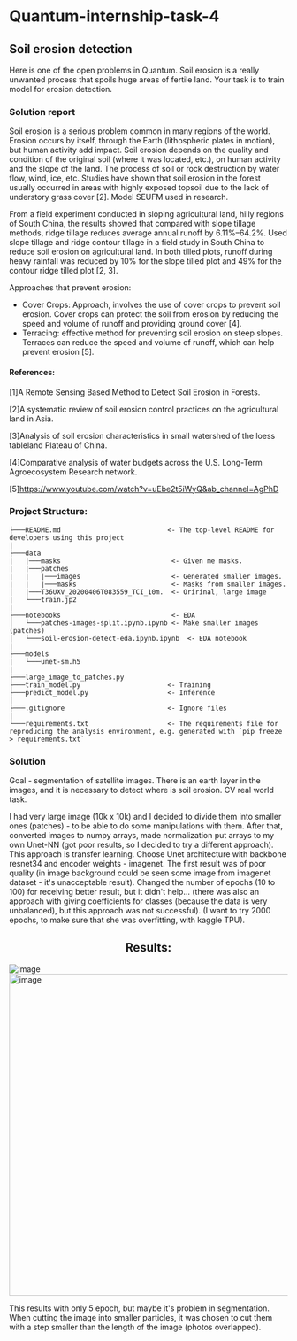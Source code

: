 # Quantum-internship-task-4
## Soil erosion detection

Here is one of the open problems in Quantum. Soil erosion is a really unwanted process that spoils huge areas of fertile land. Your task is to train model for erosion detection.

### Solution report
Soil erosion is a serious problem common in many regions of the world. Erosion occurs by itself, through the Earth (lithospheric plates in motion), but human activity add impact. Soil erosion depends on the quality and condition of the original soil (where it was located, etc.), on human activity and the slope of the land. The process of soil or rock destruction by water flow, wind, ice, etc. Studies have shown that soil erosion in the forest usually occurred in areas with highly exposed topsoil due to the lack of understory grass cover [2]. Model SEUFM used in research.

From a field experiment conducted in sloping agricultural land, hilly regions of South China, the results showed that compared with slope tillage methods, ridge tillage reduces average annual runoff by 6.11%–64.2%. Used slope tillage and ridge contour tillage in a field study in South China to reduce soil erosion on agricultural land. In both tilled plots, runoff during heavy rainfall was reduced by 10% for the slope tilled plot and 49% for the contour ridge tilled plot [2, 3].

Approaches that prevent erosion:
- Cover Crops: Approach, involves the use of cover crops to prevent soil erosion. Cover crops can protect the soil from erosion by reducing the speed and volume of runoff and providing ground cover [4].
- Terracing: effective method for preventing soil erosion on steep slopes. Terraces can reduce the speed and volume of runoff, which can help prevent erosion [5].

#### References:
[1]A Remote Sensing Based Method to Detect Soil Erosion in Forests.

[2]A systematic review of soil erosion control practices on the agricultural land in Asia.

[3]Analysis of soil erosion characteristics in small watershed of the loess tableland Plateau of China.

[4]Comparative analysis of water budgets across the U.S. Long-Term Agroecosystem Research network.

[5]https://www.youtube.com/watch?v=uEbe2t5iWyQ&ab_channel=AgPhD

### Project Structure:
```
├───README.md                           <- The top-level README for developers using this project
|
├───data                                
|   |───masks                            <- Given me masks.
|   |───patches                   
|   |   |───images                       <- Generated smaller images.
|   |   |───masks                        <- Masks from smaller images.
│   |───T36UXV_20200406T083559_TCI_10m.  <- Oririnal, large image
|   └───train.jp2  
|
├───notebooks                            <- EDA
│   └───patches-images-split.ipynb.ipynb <- Make smaller images (patches)
│   └───soil-erosion-detect-eda.ipynb.ipynb  <- EDA notebook
|
├───models                              
|   └───unet-sm.h5
|
├───large_image_to_patches.py
├───train_model.py                      <- Training
├───predict_model.py                    <- Inference
|
├───.gitignore                          <- Ignore files
|
└───requirements.txt                    <- The requirements file for reproducing the analysis environment, e.g. generated with `pip freeze > requirements.txt`
```
### Solution
Goal - segmentation of satellite images. There is an earth layer in the images, and it is necessary to detect where is soil erosion. CV real world task.

I had very large image (10k x 10k) and I decided to divide them into smaller ones (patches) - to be able to do some manipulations with them. After that, converted images to numpy arrays, made normalization put arrays to my own Unet-NN (got poor results, so I decided to try a different approach). This approach is transfer learning. Choose Unet architecture with backbone resnet34 and encoder weights - imagenet. The first result was of poor quality (in image background could be seen some image from imagenet dataset - it's unacceptable result). Сhanged the number of epochs (10 to 100) for receiving better result, but it didn't help... (there was also an approach with giving coefficients for classes (because the data is very unbalanced), but this approach was not successful). (I want to try 2000 epochs, to make sure that she was overfitting, with kaggle TPU).

<h2><center>Results:</center></h2>

![image](https://user-images.githubusercontent.com/83775762/225122147-eb322552-0348-4899-bfc5-3ae689936690.png)
<img width="582" alt="image" src="https://user-images.githubusercontent.com/83775762/225128387-ba3b2999-9eaf-444e-9470-f62bbb87f9bd.png">

This results with only 5 epoch, but maybe it's problem in segmentation. When cutting the image into smaller particles, it was chosen to cut them with a step smaller than the length of the image (photos overlapped).
